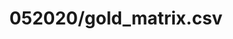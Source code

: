 ---  
schema: schema:052020/gold_matrix.csv,schema::052020/gold_matrix.csv  
title: 052020/gold_matrix.csv  
organization: Sample Department  
notes: Used in 3 lineage(s)  
resources:  
  - name: 052020/gold_matrix.csv 
    url: file:/Users/kensu/Customers/Kensu/LoanApproval/PROD/masterdata/prod/052020/gold_matrix.csv 
    format : csv  
license: None  
category:
  - Education  
maintainer: User  
maintainer_email: UserMail  
---